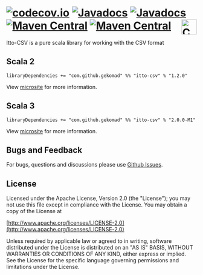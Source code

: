 [![codecov.io](http://codecov.io/github/gekomad/itto-csv/coverage.svg?branch=master)](http://codecov.io/github/gekomad/itto-csv?branch=master)
[![Javadocs](https://javadoc.io/badge/com.github.gekomad/itto-csv_3.0.svg)](https://javadoc.io/doc/com.github.gekomad/itto-csv_3.0)
[![Javadocs](https://javadoc.io/badge/com.github.gekomad/itto-csv_2.13.svg)](https://javadoc.io/doc/com.github.gekomad/itto-csv_2.13)
[![Maven Central](https://maven-badges.herokuapp.com/maven-central/com.github.gekomad/itto-csv_3.0/badge.svg)](https://maven-badges.herokuapp.com/maven-central/com.github.gekomad/itto-csv_3.0)
[![Maven Central](https://maven-badges.herokuapp.com/maven-central/com.github.gekomad/itto-csv_2.13/badge.svg)](https://maven-badges.herokuapp.com/maven-central/com.github.gekomad/itto-csv_2.13)
<a href="https://typelevel.org/cats/"><img src="https://typelevel.org/cats/img/cats-badge.svg" height="40px" align="right" alt="Cats friendly" /></a>
======


Itto-CSV is a pure scala library for working with the CSV format

Scala 2
-------
`libraryDependencies += "com.github.gekomad" %% "itto-csv" % "1.2.0"`

View [microsite](https://gekomad.github.io/itto-csv/scala2/docs/) for more information.

Scala 3
-------
`libraryDependencies += "com.github.gekomad" %% "itto-csv" % "2.0.0-M1"`

View [microsite](https://gekomad.github.io/itto-csv/scala3/docs/) for more information.


## Bugs and Feedback
For bugs, questions and discussions please use [Github Issues](https://github.com/gekomad/itto-csv/issues).

## License

Licensed under the Apache License, Version 2.0 (the "License"); you may not use this file except in compliance
with the License. You may obtain a copy of the License at

[http://www.apache.org/licenses/LICENSE-2.0](http://www.apache.org/licenses/LICENSE-2.0)

Unless required by applicable law or agreed to in writing, software distributed under the License is distributed on an
"AS IS" BASIS, WITHOUT WARRANTIES OR CONDITIONS OF ANY KIND, either express or implied.
See the License for the specific language governing permissions and limitations under the License.
